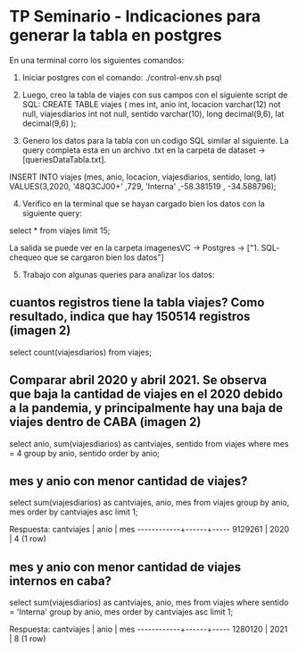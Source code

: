 # TP Seminario - Indicaciones para generar la tabla en postgres

En una terminal corro los siguientes comandos:
1. Iniciar postgres con el comando:  ./control-env.sh psql
2. Luego, creo la tabla de viajes con sus campos con el siguiente script de SQL:
CREATE TABLE viajes (
 mes int,
 anio int,
 locacion varchar(12) not null,
 viajesdiarios int not null,
 sentido varchar(10),
 long decimal(9,6),
 lat decimal(9,6)
 );

3. Genero los datos para la tabla con un codigo SQL similar al siguiente. La query completa esta en un archivo .txt en la carpeta de dataset -> [queriesDataTabla.txt]. 

INSERT INTO viajes (mes, anio, locacion, viajesdiarios, sentido, long, lat) VALUES(3,2020, '48Q3CJ00+' ,729, 'Interna' ,-58.381519 , -34.588796);


4. Verifico en la terminal que se hayan cargado bien los datos con la siguiente query:

select * from viajes limit 15;

La salida se puede ver en la carpeta imagenesVC -> Postgres -> ["1. SQL- chequeo que se cargaron bien los datos"]

5. Trabajo con algunas queries para analizar los datos:

## cuantos registros tiene la tabla viajes? Como resultado, indica que hay  150514 registros (imagen 2)

select count(viajesdiarios) from viajes;

## Comparar abril 2020 y abril 2021. Se observa que baja la cantidad de viajes en el 2020 debido a la pandemia, y principalmente hay una baja de viajes dentro de CABA (imagen 2)
select anio, sum(viajesdiarios) as cantviajes, sentido from viajes where mes = 4 group by anio, sentido order by anio;

## mes y anio con menor cantidad de viajes?
select sum(viajesdiarios) as cantviajes, anio, mes from viajes group by anio, mes order by cantviajes asc limit 1;

Respuesta:
cantviajes | anio | mes 
------------+------+-----
    9129261 | 2020 |   4
(1 row)

## mes y anio con menor cantidad de viajes internos en caba?
select sum(viajesdiarios) as cantviajes, anio, mes from viajes where sentido = 'Interna' group by anio, mes order by cantviajes asc limit 1;

Respuesta:
 cantviajes | anio | mes 
------------+------+-----
    1280120 | 2021 |   8
(1 row)